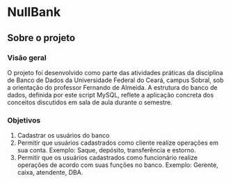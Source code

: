<h1>NullBank</h1>
<h2>Sobre o projeto</h2>
<h3>Visão geral</h3>
<p>O projeto foi desenvolvido como parte das atividades práticas da disciplina de Banco de Dados da Universidade Federal do Ceará, campus Sobral, sob a orientação do professor Fernando de Almeida. A estrutura do banco de dados, definida por este script MySQL, reflete a aplicação concreta dos conceitos discutidos em sala de aula durante o semestre.<p>
<h3>Objetivos</h3>
<ol>
  <li> Cadastrar os usuários do banco </li>
  <li> Permitir que usuários cadastrados como cliente realize operações em sua conta. Exemplo: Saque, depósito, transferência e estorno. </li>
  <li> Permitir que os usuários cadastrados como funcionário realize operações de acordo com suas funções no banco. Exemplo: Gerente, caixa, atendente, DBA.</li>
</ol>

